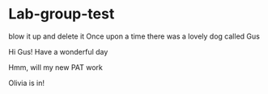 # Lab-group-test
blow it up and delete it
Once upon a time there was a lovely dog called Gus



Hi Gus! Have a wonderful day

Hmm, will my new PAT work

Olivia is in!
